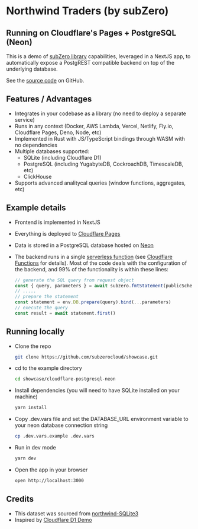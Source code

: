 # Northwind Traders (by subZero)
## Running on Cloudflare&apos;s Pages + PostgreSQL (Neon)
This is a demo of [subZero library](https://www.npmjs.com/package/subzerocloud) capabilities, leveraged in a NextJS app, to automatically expose a PostgREST compatible backend on top of the underlying database. 

See the [source code](https://github.com/subzerocloud/showcase/tree/main/cloudflare-postgresql-neon) on GitHub.



## Features / Advantages
- Integrates in your codebase as a library (no need to deploy a separate service) 
- Runs in any context (Docker, AWS Lambda, Vercel, Netlify, Fly.io, Cloudflare Pages, Deno, Node, etc)
- Implemented in Rust with JS/TypeScript bindings through WASM with no dependencies
- Multiple databases supported:
    - SQLite (including Cloudflare D1)
    - PostgreSQL (including YugabyteDB, CockroachDB, TimescaleDB, etc)
    - ClickHouse
- Supports advanced analitycal queries (window functions, aggregates, etc)

## Example details
- Frontend is implemented in NextJS
- Everything is deployed to [Cloudflare Pages](https://pages.cloudflare.com/)
- Data is stored in a PostgreSQL database hosted on [Neon](https://neon.tech/)
 
- The backend runs in a single [serverless function](https://github.com/subzerocloud/showcase/blob/main/cloudflare-postgresql-neon/functions/api/%5B%5Bpath%5D%5D.ts) (see [Cloudflare Functions](https://developers.cloudflare.com/pages/platform/functions/) for details). 
    Most of the code deals with the configuration of the backend, and 99% of the functionality is within these lines:
    ```typescript
    // generate the SQL query from request object
    const { query, parameters } = await subzero.fmtStatement(publicSchema, `${urlPrefix}/`, role, req, queryEnv)
    // .....
    // prepare the statement
    const statement = env.DB.prepare(query).bind(...parameters)
    // execute the query
    const result = await statement.first()
    ```

## Running locally
- Clone the repo
    ```bash
    git clone https://github.com/subzerocloud/showcase.git
    ```
 - cd to the example directory
    ```bash
    cd showcase/cloudflare-postgresql-neon
    ```
- Install dependencies (you will need to have SQLite installed on your machine)
    ```bash
    yarn install
    ```
- Copy .dev.vars file and set the DATABASE_URL environment variable to your neon database connection string
    ```bash
    cp .dev.vars.example .dev.vars
    ```
- Run in dev mode
    ```bash
    yarn dev
    ```
- Open the app in your browser
    ```bash
    open http://localhost:3000
    ```


## Credits
- This dataset was sourced from [northwind-SQLite3](https://github.com/jpwhite3/northwind-SQLite3)
- Inspired by [Cloudflare D1 Demo](https://northwind.d1sql.com/)
